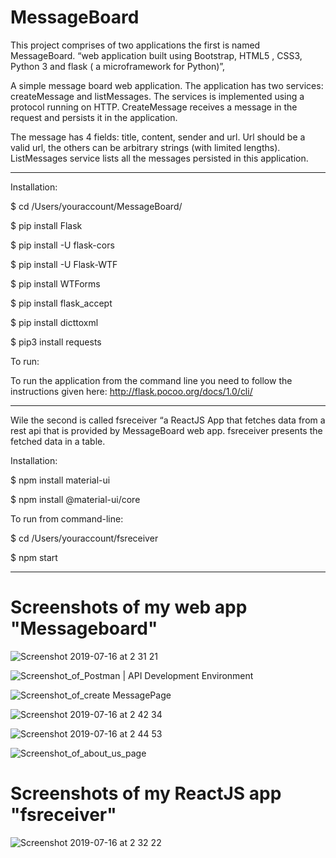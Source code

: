 # MessageBoard

This project comprises of two applications the first is named MessageBoard. “web application built using Bootstrap, HTML5 , CSS3, Python 3 and flask ( a microframework for Python)”, 

 A simple message board web application. The application has two services: createMessage and listMessages. The services is implemented using a protocol running on HTTP.
CreateMessage receives a message in the request and persists it in the application.
 
The message has 4 fields: title, content, sender and url. Url should be a valid url, the others can be arbitrary strings (with limited lengths). ListMessages service lists all the messages persisted in this application.

-----------------------------------------------------------------------------------------------------
Installation:
 
 
$ cd /Users/youraccount/MessageBoard/

$ pip install Flask

$ pip install -U flask-cors

$ pip install -U Flask-WTF

$ pip install WTForms

$ pip install flask_accept

$ pip install dicttoxml

$ pip3 install requests
 


To run:


To run the application from the command line you need to follow the instructions given here: http://flask.pocoo.org/docs/1.0/cli/

-----------------------------------------------------------------------------------------------------

Wile the second is called fsreceiver “a ReactJS App that fetches data from a rest api that is provided by MessageBoard web app. fsreceiver presents the fetched data in a table.


Installation:

$ npm install material-ui

$ npm install @material-ui/core


To run from command-line:

$ cd /Users/youraccount/fsreceiver

$ npm start

-----------------------------------------------------------------------------------------------------


# Screenshots of my web app "Messageboard"

![Screenshot 2019-07-16 at 2 31 21](https://user-images.githubusercontent.com/32483438/61255625-02682200-a772-11e9-98fc-9953c2879ac6.png)


![Screenshot_of_Postman | API Development Environment](https://user-images.githubusercontent.com/32483438/61091139-aa67ad80-a449-11e9-8847-d0a87b1bc0c7.png)

![Screenshot_of_create MessagePage](https://user-images.githubusercontent.com/32483438/61091138-a9cf1700-a449-11e9-8ed6-504dfd10be5b.png)


![Screenshot 2019-07-16 at 2 42 34](https://user-images.githubusercontent.com/32483438/61255951-748d3680-a773-11e9-9e4b-cc51b36b4099.png)

![Screenshot 2019-07-16 at 2 44 53](https://user-images.githubusercontent.com/32483438/61256009-bf0eb300-a773-11e9-8f0f-466588dcf6e0.png)


![Screenshot_of_about_us_page](https://user-images.githubusercontent.com/32483438/61091137-a9cf1700-a449-11e9-9830-c2201082e74b.png)



# Screenshots of my ReactJS app "fsreceiver"



![Screenshot 2019-07-16 at 2 32 22](https://user-images.githubusercontent.com/32483438/61255622-fc724100-a771-11e9-9788-a88b2c3f4763.png)

